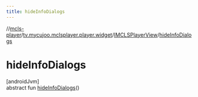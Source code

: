 ```yaml
---
title: hideInfoDialogs
---
```

//[mcls-player](../../../index.html)/[tv.mycujoo.mclsplayer.player.widget](../index.html)/[IMCLSPlayerView](index.html)/[hideInfoDialogs](hide-info-dialogs.html)



# hideInfoDialogs



[androidJvm]\
abstract fun [hideInfoDialogs](hide-info-dialogs.html)()




